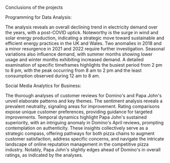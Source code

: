 Conclusions of the projects

Programming for Data Analysis:

The analysis reveals an overall declining trend in electricity demand over the years, with a post-COVID uptick. Noteworthy is the surge in wind and solar energy production, indicating a strategic move toward sustainable and efficient energy practices in the UK and Wales. Two anomalies in 2018 and a minor resurgence in 2021 and 2022 require further investigation. Seasonal variations also influence demand, with summer months showing lower usage and winter months exhibiting
increased demand. A detailed examination of specific timeframes highlights the busiest period from 2 pm to 8 pm, with the peak occurring from 8 am to 2 pm and the least consumption observed during 12 am to 8 am.

Social Media Analytics for Business:

The thorough analyses of customer reviews for Domino's and Papa John's unveil elaborate patterns and key themes. The sentiment analysis reveals a prevalent neutrality, signaling areas for improvement. Rating comparisons expose unique customer preferences, providing guidance for targeted improvements. Temporal dynamics highlight Papa John's sustained superiority, with an intriguing anomaly in Domino's April reviews, prompting contemplation on authenticity. These insights collectively serve as a strategic compass, offering pathways for both pizza chains to augment customer satisfaction, address specific concerns, and navigate the intricate landscape of online reputation management in the competitive pizza industry. Notably, Papa John's slightly edges ahead of Domino's in overall ratings, as indicated by the analyses.
